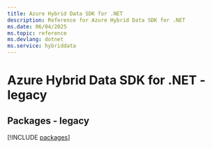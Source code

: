 ```yaml
---
title: Azure Hybrid Data SDK for .NET
description: Reference for Azure Hybrid Data SDK for .NET
ms.date: 06/04/2025
ms.topic: reference
ms.devlang: dotnet
ms.service: hybriddata
---
```

# Azure Hybrid Data SDK for .NET - legacy
## Packages - legacy
[!INCLUDE [packages](hybrid-data-index.md)]
